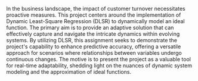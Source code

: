 In the business landscape, the impact of customer turnover necessitates proactive measures. This project centers around the implementation of Dynamic Least-Square Regression (DLSR) to dynamically model an ideal function. The primary aim is to provide an adaptive solution that can effectively capture and navigate the intricate dynamics within evolving systems. By utilizing DLSR, this assignment seeks to demonstrate the project's capability to enhance predictive accuracy, offering a versatile approach for scenarios where relationships between variables undergo continuous changes. The motive is to present the project as a valuable tool for real-time adaptability, shedding light on the nuances of dynamic system modeling and the approximation of ideal functions.
